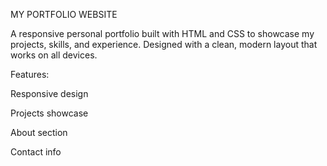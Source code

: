 MY PORTFOLIO WEBSITE

A responsive personal portfolio built with HTML and CSS to showcase my projects, skills, and experience. Designed with a clean, modern layout that works on all devices.

Features:

Responsive design

Projects showcase

About section

Contact info
